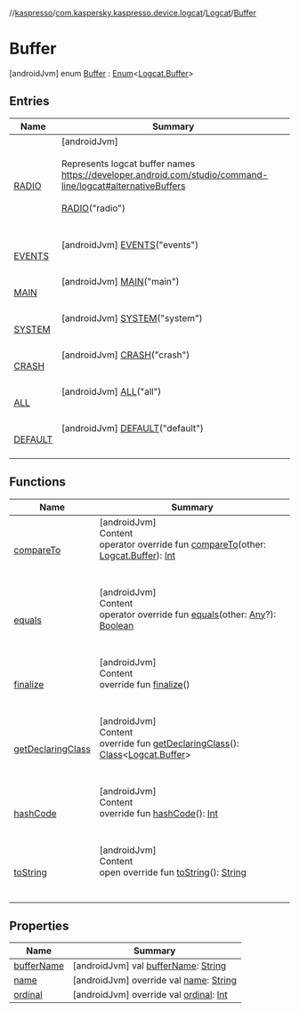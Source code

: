 //[kaspresso](../../../index.md)/[com.kaspersky.kaspresso.device.logcat](../../index.md)/[Logcat](../index.md)/[Buffer](index.md)



# Buffer  
 [androidJvm] enum [Buffer](index.md) : [Enum](https://kotlinlang.org/api/latest/jvm/stdlib/kotlin/-enum/index.html)<[Logcat.Buffer](index.md)>    


## Entries  
  
|  Name|  Summary| 
|---|---|
| [RADIO](-r-a-d-i-o/index.md)|  [androidJvm] <br><br>Represents logcat buffer names https://developer.android.com/studio/command-line/logcat#alternativeBuffers<br><br>[RADIO](-r-a-d-i-o/index.md)("radio")  <br>  <br>   <br>
| [EVENTS](-e-v-e-n-t-s/index.md)|  [androidJvm] [EVENTS](-e-v-e-n-t-s/index.md)("events")  <br>  <br>   <br>
| [MAIN](-m-a-i-n/index.md)|  [androidJvm] [MAIN](-m-a-i-n/index.md)("main")  <br>  <br>   <br>
| [SYSTEM](-s-y-s-t-e-m/index.md)|  [androidJvm] [SYSTEM](-s-y-s-t-e-m/index.md)("system")  <br>  <br>   <br>
| [CRASH](-c-r-a-s-h/index.md)|  [androidJvm] [CRASH](-c-r-a-s-h/index.md)("crash")  <br>  <br>   <br>
| [ALL](-a-l-l/index.md)|  [androidJvm] [ALL](-a-l-l/index.md)("all")  <br>  <br>   <br>
| [DEFAULT](-d-e-f-a-u-l-t/index.md)|  [androidJvm] [DEFAULT](-d-e-f-a-u-l-t/index.md)("default")  <br>  <br>   <br>


## Functions  
  
|  Name|  Summary| 
|---|---|
| [compareTo](https://kotlinlang.org/api/latest/jvm/stdlib/kotlin/-enum/compare-to.html)| [androidJvm]  <br>Content  <br>operator override fun [compareTo](https://kotlinlang.org/api/latest/jvm/stdlib/kotlin/-enum/compare-to.html)(other: [Logcat.Buffer](index.md)): [Int](https://kotlinlang.org/api/latest/jvm/stdlib/kotlin/-int/index.html)  <br><br><br>
| [equals](https://kotlinlang.org/api/latest/jvm/stdlib/kotlin/-enum/equals.html)| [androidJvm]  <br>Content  <br>operator override fun [equals](https://kotlinlang.org/api/latest/jvm/stdlib/kotlin/-enum/equals.html)(other: [Any](https://kotlinlang.org/api/latest/jvm/stdlib/kotlin/-any/index.html)?): [Boolean](https://kotlinlang.org/api/latest/jvm/stdlib/kotlin/-boolean/index.html)  <br><br><br>
| [finalize](https://kotlinlang.org/api/latest/jvm/stdlib/kotlin/-enum/finalize.html)| [androidJvm]  <br>Content  <br>override fun [finalize](https://kotlinlang.org/api/latest/jvm/stdlib/kotlin/-enum/finalize.html)()  <br><br><br>
| [getDeclaringClass](https://kotlinlang.org/api/latest/jvm/stdlib/kotlin/-enum/get-declaring-class.html)| [androidJvm]  <br>Content  <br>override fun [getDeclaringClass](https://kotlinlang.org/api/latest/jvm/stdlib/kotlin/-enum/get-declaring-class.html)(): [Class](https://docs.oracle.com/javase/8/docs/api/java/lang/Class.html)<[Logcat.Buffer](index.md)>  <br><br><br>
| [hashCode](https://kotlinlang.org/api/latest/jvm/stdlib/kotlin/-enum/hash-code.html)| [androidJvm]  <br>Content  <br>override fun [hashCode](https://kotlinlang.org/api/latest/jvm/stdlib/kotlin/-enum/hash-code.html)(): [Int](https://kotlinlang.org/api/latest/jvm/stdlib/kotlin/-int/index.html)  <br><br><br>
| [toString](https://kotlinlang.org/api/latest/jvm/stdlib/kotlin/-enum/to-string.html)| [androidJvm]  <br>Content  <br>open override fun [toString](https://kotlinlang.org/api/latest/jvm/stdlib/kotlin/-enum/to-string.html)(): [String](https://kotlinlang.org/api/latest/jvm/stdlib/kotlin/-string/index.html)  <br><br><br>


## Properties  
  
|  Name|  Summary| 
|---|---|
| [bufferName](index.md#com.kaspersky.kaspresso.device.logcat/Logcat.Buffer/bufferName/#/PointingToDeclaration/)|  [androidJvm] val [bufferName](index.md#com.kaspersky.kaspresso.device.logcat/Logcat.Buffer/bufferName/#/PointingToDeclaration/): [String](https://kotlinlang.org/api/latest/jvm/stdlib/kotlin/-string/index.html)   <br>
| [name](index.md#com.kaspersky.kaspresso.device.logcat/Logcat.Buffer/name/#/PointingToDeclaration/)|  [androidJvm] override val [name](index.md#com.kaspersky.kaspresso.device.logcat/Logcat.Buffer/name/#/PointingToDeclaration/): [String](https://kotlinlang.org/api/latest/jvm/stdlib/kotlin/-string/index.html)   <br>
| [ordinal](index.md#com.kaspersky.kaspresso.device.logcat/Logcat.Buffer/ordinal/#/PointingToDeclaration/)|  [androidJvm] override val [ordinal](index.md#com.kaspersky.kaspresso.device.logcat/Logcat.Buffer/ordinal/#/PointingToDeclaration/): [Int](https://kotlinlang.org/api/latest/jvm/stdlib/kotlin/-int/index.html)   <br>

